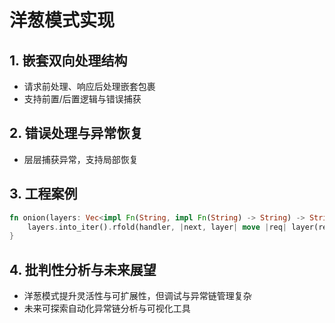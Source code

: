 # 洋葱模式实现

## 1. 嵌套双向处理结构
- 请求前处理、响应后处理嵌套包裹
- 支持前置/后置逻辑与错误捕获

## 2. 错误处理与异常恢复
- 层层捕获异常，支持局部恢复

## 3. 工程案例
```rust
fn onion(layers: Vec<impl Fn(String, impl Fn(String) -> String) -> String>, handler: impl Fn(String) -> String) -> impl Fn(String) -> String {
    layers.into_iter().rfold(handler, |next, layer| move |req| layer(req, next))
}
```

## 4. 批判性分析与未来展望
- 洋葱模式提升灵活性与可扩展性，但调试与异常链管理复杂
- 未来可探索自动化异常链分析与可视化工具 